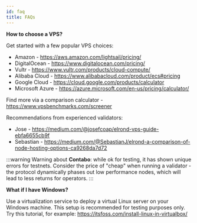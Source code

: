 ```yaml
---
id: faq
title: FAQs
---
```


**How to choose a VPS?**

Get started with a few popular VPS choices:

- Amazon - https://aws.amazon.com/lightsail/pricing/
- DigitalOcean - https://www.digitalocean.com/pricing/
- Vultr - https://www.vultr.com/products/cloud-compute/
- Alibaba Cloud - https://www.alibabacloud.com/product/ecs#pricing
- Google Cloud - https://cloud.google.com/products/calculator
- Microsoft Azure - https://azure.microsoft.com/en-us/pricing/calculator/

Find more via a comparison calculator - https://www.vpsbenchmarks.com/screener

Recommendations from experienced validators:

- Jose - https://medium.com/@josefcoap/elrond-vps-guide-ebfa6655cb9f
- Sebastian - https://medium.com/@SebastianJ/elrond-a-comparison-of-node-hosting-options-ca9268da7d72

:::warning
Warning about **Contabo**: while ok for testing, it has shown unique errors for testnets. Consider the price of "cheap" when running a validator - the protocol dynamically phases out low performance nodes, which will lead to less returns for operators.
:::

**What if I have Windows?**

Use a virtualization service to deploy a virtual Linux server on your Windows machine. This setup is recommended for testing purposes only. Try this tutorial, for example: https://itsfoss.com/install-linux-in-virtualbox/
